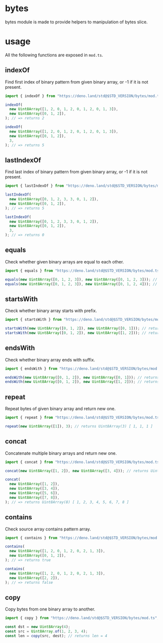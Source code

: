 # bytes

bytes module is made to provide helpers to manipulation of bytes slice.

# usage

All the following functions are exposed in `mod.ts`.

## indexOf

Find first index of binary pattern from given binary array, or -1 if it is not
present.

```typescript
import { indexOf } from "https://deno.land/std@$STD_VERSION/bytes/mod.ts";

indexOf(
  new Uint8Array([1, 2, 0, 1, 2, 0, 1, 2, 0, 1, 3]),
  new Uint8Array([0, 1, 2]),
); // => returns 2

indexOf(
  new Uint8Array([1, 2, 0, 1, 2, 0, 1, 2, 0, 1, 3]),
  new Uint8Array([0, 1, 2]),
  3,
); // => returns 5
```

## lastIndexOf

Find last index of binary pattern from given binary array, or -1 if it is not
present.

```typescript
import { lastIndexOf } from "https://deno.land/std@$STD_VERSION/bytes/mod.ts";

lastIndexOf(
  new Uint8Array([0, 1, 2, 3, 3, 0, 1, 2]),
  new Uint8Array([0, 1, 2]),
); // => returns 5

lastIndexOf(
  new Uint8Array([0, 1, 2, 3, 3, 0, 1, 2]),
  new Uint8Array([0, 1, 2]),
  3,
); // => returns 0
```

## equals

Check whether given binary arrays are equal to each other.

```typescript
import { equals } from "https://deno.land/std@$STD_VERSION/bytes/mod.ts";

equals(new Uint8Array([0, 1, 2, 3]), new Uint8Array([0, 1, 2, 3])); // returns true
equals(new Uint8Array([0, 1, 2, 3]), new Uint8Array([0, 1, 2, 4])); // returns false
```

## startsWith

Check whether binary array starts with prefix.

```typescript
import { startsWith } from "https://deno.land/std@$STD_VERSION/bytes/mod.ts";

startsWith(new Uint8Array([0, 1, 2]), new Uint8Array([0, 1])); // returns true
startsWith(new Uint8Array([0, 1, 2]), new Uint8Array([1, 2])); // returns false
```

## endsWith

Check whether binary array ends with suffix.

```typescript
import { endsWith } from "https://deno.land/std@$STD_VERSION/bytes/mod.ts";

endsWith(new Uint8Array([0, 1, 2]), new Uint8Array([0, 1])); // returns false
endsWith(new Uint8Array([0, 1, 2]), new Uint8Array([1, 2])); // returns true
```

## repeat

Repeat bytes of given binary array and return new one.

```typescript
import { repeat } from "https://deno.land/std@$STD_VERSION/bytes/mod.ts";

repeat(new Uint8Array([1]), 3); // returns Uint8Array(3) [ 1, 1, 1 ]
```

## concat

Concatenate multiple binary arrays and return new one.

```typescript
import { concat } from "https://deno.land/std@$STD_VERSION/bytes/mod.ts";

concat(new Uint8Array([1, 2]), new Uint8Array([3, 4])); // returns Uint8Array(4) [ 1, 2, 3, 4 ]

concat(
  new Uint8Array([1, 2]),
  new Uint8Array([3, 4]),
  new Uint8Array([5, 6]),
  new Uint8Array([7, 8]),
); // => returns Uint8Array(8) [ 1, 2, 3, 4, 5, 6, 7, 8 ]
```

## contains

Check source array contains pattern array.

```typescript
import { contains } from "https://deno.land/std@$STD_VERSION/bytes/mod.ts";

contains(
  new Uint8Array([1, 2, 0, 1, 2, 0, 2, 1, 3]),
  new Uint8Array([0, 1, 2]),
); // => returns true

contains(
  new Uint8Array([1, 2, 0, 1, 2, 0, 2, 1, 3]),
  new Uint8Array([2, 2]),
); // => returns false
```

## copy

Copy bytes from one binary array to another.

```typescript
import { copy } from "https://deno.land/std@$STD_VERSION/bytes/mod.ts";

const dst = new Uint8Array(4);
const src = Uint8Array.of(1, 2, 3, 4);
const len = copy(src, dest); // returns len = 4
```
